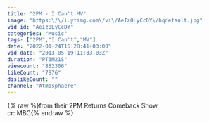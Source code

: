 ```yaml
---
title: "2PM - I Can't MV"
image: "https:\/\/i.ytimg.com\/vi\/AeIz0LyCcDY\/hqdefault.jpg"
vid_id: "AeIz0LyCcDY"
categories: "Music"
tags: ["2PM","I Can't","MV"]
date: "2022-01-24T16:28:41+03:00"
vid_date: "2013-05-19T11:33:03Z"
duration: "PT3M21S"
viewcount: "852306"
likeCount: "7876"
dislikeCount: ""
channel: "Atmosphaere"
---
```

{% raw %}from their 2PM Returns Comeback Show<br />cr: MBC{% endraw %}
